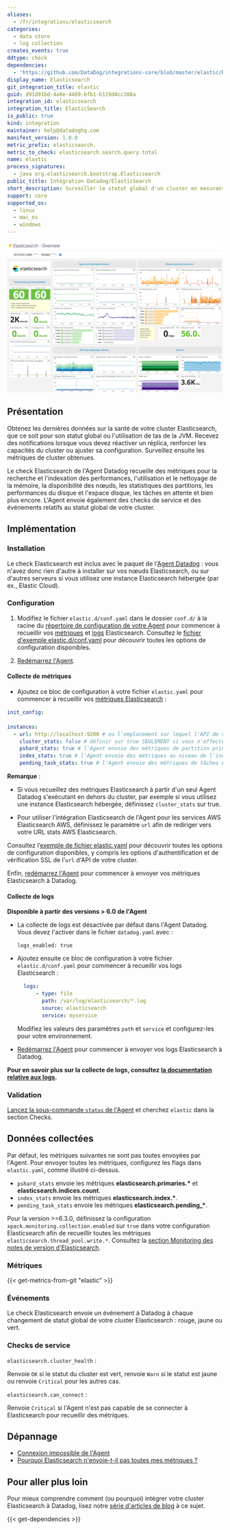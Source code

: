 ```yaml
---
aliases:
  - /fr/integrations/elasticsearch
categories:
  - data store
  - log collection
creates_events: true
ddtype: check
dependencies:
  - 'https://github.com/DataDog/integrations-core/blob/master/elastic/README.md'
display_name: Elasticsearch
git_integration_title: elastic
guid: d91d91bd-4a8e-4489-bfb1-b119d4cc388a
integration_id: elasticsearch
integration_title: ElasticSearch
is_public: true
kind: integration
maintainer: help@datadoghq.com
manifest_version: 1.0.0
metric_prefix: elasticsearch.
metric_to_check: elasticsearch.search.query.total
name: elastic
process_signatures:
  - java org.elasticsearch.bootstrap.Elasticsearch
public_title: Intégration Datadog/ElasticSearch
short_description: Surveiller le statut global d'un cluster en mesurant l'utilisation de tas de la JVM et une vaste gamme de données in between.
support: core
supported_os:
  - linux
  - mac_os
  - windows
---
```

![dashboard Elasticsearch][1]

## Présentation

Obtenez les dernières données sur la santé de votre cluster Elasticsearch, que ce soit pour son statut global ou l'utilisation de tas de la JVM. Recevez des notifications lorsque vous devez réactiver un réplica, renforcer les capacités du cluster ou ajuster sa configuration. Surveillez ensuite les métriques de cluster obtenues.

Le check Elasticsearch de l'Agent Datadog recueille des métriques pour la recherche et l'indexation des performances, l'utilisation et le nettoyage de la mémoire, la disponibilité des nœuds, les statistiques des partitions, les performances du disque et l'espace disque, les tâches en attente et bien plus encore. L'Agent envoie également des checks de service et des événements relatifs au statut global de votre cluster.

## Implémentation
### Installation

Le check Elasticsearch est inclus avec le paquet de l'[Agent Datadog][2] : vous n'avez donc rien d'autre à installer sur vos nœuds Elasticsearch, ou sur d'autres serveurs si vous utilisez une instance Elasticsearch hébergée (par ex., Elastic Cloud).

### Configuration

1. Modifiez le fichier `elastic.d/conf.yaml` dans le dossier `conf.d/` à la racine du [répertoire de configuration de votre Agent][3] pour commencer à recueillir vos [métriques](#collecte-de-metriques) et [logs](#collecte-de-logs) Elasticsearch.
  Consultez le [fichier d'exemple elastic.d/conf.yaml][4] pour découvrir toutes les options de configuration disponibles.

2. [Redémarrez l'Agent][5].

#### Collecte de métriques

*  Ajoutez ce bloc de configuration à votre fichier `elastic.yaml` pour commencer à recueillir vos [métriques Elasticsearch](#metriques) :

```yaml
init_config:

instances:
  - url: http://localhost:9200 # ou l'emplacement sur lequel l'API de votre cluster effectue son écoute
    cluster_stats: false # définir sur true SEULEMENT si vous n'effectuez pas le check sur chaque nœud du cluster
    pshard_stats: true # l'Agent envoie des métriques de partition principales
    index_stats: true # l'Agent envoie des métriques au niveau de l'index
    pending_task_stats: true # l'Agent envoie des métriques de tâches en attente à l'échelle du cluster
```

**Remarque** :

* Si vous recueillez des métriques Elasticsearch à partir d'un seul Agent Datadog s'exécutant en dehors du cluster, par exemple si vous utilisez une instance Elasticsearch hébergée, définissez `cluster_stats` sur true.

* Pour utiliser l'intégration Elasticsearch de l'Agent pour les services AWS Elasticsearch AWS, définissez le paramètre `url` afin de rediriger vers votre URL stats AWS Elasticsearch.

Consultez l’[exemple de fichier elastic.yaml][4] pour découvrir toutes les options de configuration disponibles, y compris les options d'authentification et de vérification SSL de l'`url` d'API de votre cluster.

Enfin, [redémarrez l'Agent][5] pour commencer à envoyer vos métriques Elasticsearch à Datadog.

#### Collecte de logs

**Disponible à partir des versions > 6.0 de l'Agent**

* La collecte de logs est désactivée par défaut dans l'Agent Datadog. Vous devez l'activer dans le fichier `datadog.yaml` avec :

  ```
  logs_enabled: true
  ```

* Ajoutez ensuite ce bloc de configuration à votre fichier `elastic.d/conf.yaml` pour commencer à recueillir vos logs Elasticsearch :

  ```yaml
    logs:
        - type: file
          path: /var/log/elasticsearch/*.log
          source: elasticsearch
          service: myservice
  ```

  Modifiez les valeurs des paramètres `path` et `service` et configurez-les pour votre environnement.

* [Redémarrez l'Agent][5] pour commencer à envoyer vos logs Elasticsearch à Datadog.

**Pour en savoir plus sur la collecte de logs, consultez [la documentation relative aux logs][6].**

### Validation

[Lancez la sous-commande `status` de l'Agent][7] et cherchez `elastic` dans la section Checks.

## Données collectées

Par défaut, les métriques suivantes ne sont pas toutes envoyées par l'Agent. Pour envoyer toutes les métriques, configurez les flags dans `elastic.yaml`, comme illustré ci-dessus.

* `pshard_stats` envoie les métriques **elasticsearch.primaries.\*** et **elasticsearch.indices.count**.
* `index_stats` envoie les métriques **elasticsearch.index.\***.
* `pending_task_stats` envoie les métriques **elasticsearch.pending_\***.

Pour la version >=6.3.0, définissez la configuration `xpack.monitoring.collection.enabled` sur `true` dans votre configuration Elasticsearch afin de recueillir toutes les métriques `elasticsearch.thread_pool.write.*`. Consultez la [section Monitoring des notes de version d'Elasticsearch][8].

### Métriques
{{< get-metrics-from-git "elastic" >}}


### Événements

Le check Elasticsearch envoie un événement à Datadog à chaque changement de statut global de votre cluster Elasticsearch : rouge, jaune ou vert.

### Checks de service

`elasticsearch.cluster_health` :

Renvoie `OK` si le statut du cluster est vert, renvoie `Warn` si le statut est jaune ou renvoie `Critical` pour les autres cas.

`elasticsearch.can_connect` :

Renvoie `Critical` si l'Agent n'est pas capable de se connecter à Elasticsearch pour recueillir des métriques.

## Dépannage

* [Connexion impossible de l'Agent][10]
* [Pourquoi Elasticsearch n'envoie-t-il pas toutes mes métriques ?][11]

## Pour aller plus loin
Pour mieux comprendre comment (ou pourquoi) intégrer votre cluster Elasticsearch à Datadog, lisez notre [série d'articles de blog][12] à ce sujet.


[1]: https://raw.githubusercontent.com/DataDog/integrations-core/master/elastic/images/elasticsearch-dash.png
[2]: https://app.datadoghq.com/account/settings#agent
[3]: https://docs.datadoghq.com/fr/agent/guide/agent-configuration-files/?tab=agentv6#agent-configuration-directory
[4]: https://github.com/DataDog/integrations-core/blob/master/elastic/datadog_checks/elastic/data/conf.yaml.example
[5]: https://docs.datadoghq.com/fr/agent/guide/agent-commands/?tab=agentv6#start-stop-and-restart-the-agent
[6]: https://docs.datadoghq.com/fr/logs
[7]: https://docs.datadoghq.com/fr/agent/guide/agent-commands/?tab=agentv6#agent-status-and-information
[8]: https://www.elastic.co/guide/en/elasticsearch/reference/current/release-notes-6.3.0.html
[9]: https://github.com/DataDog/integrations-core/blob/master/elastic/metadata.csv
[10]: https://docs.datadoghq.com/fr/integrations/faq/elastic-agent-can-t-connect
[11]: https://docs.datadoghq.com/fr/integrations/faq/why-isn-t-elasticsearch-sending-all-my-metrics
[12]: https://www.datadoghq.com/blog/monitor-elasticsearch-performance-metrics


{{< get-dependencies >}}